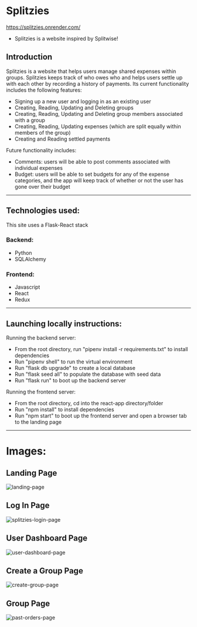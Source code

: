 # Splitzies
https://splitzies.onrender.com/

* Splitzies is a website inspired by Splitwise!

## Introduction

Splitzies is a website that helps users manage shared expenses within groups. Splitzies keeps track of who owes who and helps users settle up with each other by recording a history of payments. Its current functionality includes the following features:

* Signing up a new user and logging in as an existing user
* Creating, Reading, Updating and Deleting groups
* Creating, Reading, Updating and Deleting group members associated with a group
* Creating, Reading, Updating expenses (which are split equally within members of the group)
* Creating and Reading settled payments

Future functionality includes:
* Comments: users will be able to post comments associated with individual expenses
* Budget: users will be able to set budgets for any of the expense categories, and the app will keep track of whether or not the user has gone over their budget

--------------------------------------------------------------------------------------------------------------------------------------

## Technologies used:
This site uses a Flask-React stack

   ### Backend:
   * Python
   * SQLAlchemy 
   ### Frontend:
   * Javascript
   * React
   * Redux

---------------------------------------------------------------------------------------------------------------------------

## Launching locally instructions:
Running the backend server:
* From the root directory, run "pipenv install -r requirements.txt" to install dependencies
* Run "pipenv shell" to run the virtual environment
* Run "flask db upgrade" to create a local database
* Run "flask seed all" to populate the database with seed data
* Run "flask run" to boot up the backend server

Running the frontend server:
* From the root directory, cd into the react-app directory/folder
* Run "npm install" to install dependencies
* Run "npm start" to boot up the frontend server and open a browser tab to the landing page

------------------------------------------------------------------------------------------------------------------------------------

# Images: 

## Landing Page
![landing-page](https://cdn.discordapp.com/attachments/1116216556800716822/1136531346269937724/Screenshot_2023-08-02_at_10.25.32_PM.png)

## Log In Page
![splitzies-login-page](https://cdn.discordapp.com/attachments/1116216556800716822/1136531346576117830/Screenshot_2023-08-02_at_10.26.34_PM.png)

## User Dashboard Page
![user-dashboard-page](https://cdn.discordapp.com/attachments/1116216556800716822/1136531347855392789/Screenshot_2023-08-02_at_10.28.12_PM.png)

## Create a Group Page
![create-group-page](https://cdn.discordapp.com/attachments/1116216556800716822/1136531347473703012/Screenshot_2023-08-02_at_10.28.00_PM.png)

## Group Page
![past-orders-page](https://cdn.discordapp.com/attachments/1116216556800716822/1136531348237062160/Screenshot_2023-08-02_at_10.28.30_PM.png)


